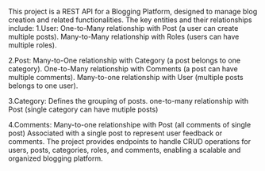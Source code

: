 This project is a REST API for a Blogging Platform, designed to manage blog creation and related functionalities. The key entities and their relationships include:
1.User:
One-to-Many relationship with Post (a user can create multiple posts).
Many-to-Many relationship with Roles (users can have multiple roles).

2.Post:
Many-to-One relationship with Category (a post belongs to one category).
One-to-Many relationship with Comments (a post can have multiple comments).
Many-to-one relationship with User (multiple posts belongs to one user).

3.Category:
Defines the grouping of posts.
one-to-many relationship with Post (single category can have mutiple posts) 

4.Comments:
Many-to-one relationshipe with Post (all comments of single post)
Associated with a single post to represent user feedback or comments.
The project provides endpoints to handle CRUD operations for users, posts, categories, roles, and comments, enabling a scalable and organized blogging platform.
